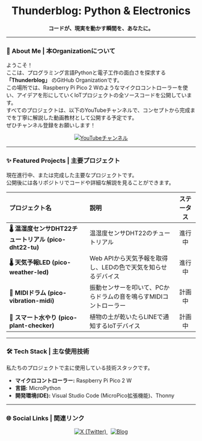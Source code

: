 <div align="center">
  <br>
  <h1>
    <b>Thunderblog: Python & Electronics</b>
  </h1>
  <p>
    <b>コードが、現実を動かす瞬間を、あなたに。</b>
  </p>
</div>

---

### 📖 About Me | 本Organizationについて

ようこそ！  
ここは、プログラミング言語Pythonと電子工作の面白さを探求する **「Thunderblog」** のGitHub Organizationです。  
この場所では、Raspberry Pi Pico 2 Wのようなマイクロコントローラーを使い、アイデアを形にしていくIoTプロジェクトの全ソースコードを公開しています。  
すべてのプロジェクトは、以下のYouTubeチャンネルで、コンセプトから完成までを丁寧に解説した動画教材として公開する予定です。  
ぜひチャンネル登録をお願いします！

<div align="center">
<a href="https://www.youtube.com/@ThunderBlogYouTube">
  <img src="https://yt3.googleusercontent.com/LSEIeNfvWziRT0OJVlqazTy4E9cM83qTG8otYVjPtzvvKmBBmwt1A3YKixaCngg795gIeF1SBSY=w1707-fcrop64=1,00005a57ffffa5a8-k-c0xffffffff-no-nd-rj" alt="YouTubeチャンネル">
</a>
</div>

---

### ✨ Featured Projects | 主要プロジェクト

現在進行中、または完成した主要なプロジェクトです。  
公開後には各リポジトリでコードや詳細な解説を見ることができます。  

| プロジェクト名                                            | 説明                                                             | ステータス |
| :-------------------------------------------------------- | :--------------------------------------------------------------- | :--------: |
| **🌡️ 温湿度センサDHT22チュートリアル (pico-dht22-tu)** | 温湿度センサDHT22のチュートリアル     |   進行中   |
| **🌡️ 天気予報LED (pico-weather-led)**                  | Web APIから天気予報を取得し、LEDの色で天気を知らせるデバイス     |   進行中   |
| **🥁 MIDIドラム (pico-vibration-midi)**                  | 振動センサーを叩いて、PCからドラムの音を鳴らすMIDIコントローラー |   計画中   |
| **🌱 スマート水やり (pico-plant-checker)**               | 植物の土が乾いたらLINEで通知するIoTデバイス                      |   計画中   |

---

### 🛠️ Tech Stack | 主な使用技術

私たちのプロジェクトで主に使用している技術スタックです。

- **マイクロコントローラー:** Raspberry Pi Pico 2 W
- **言語:** MicroPython
- **開発環境(IDE):** Visual Studio Code (MicroPico拡張機能)、Thonny

---

### 🌐 Social Links | 関連リンク

<p align="center">
  <a href="https://x.com/thunder5178">
    <img src="https://pbs.twimg.com/profile_banners/121376547/1627781558/600x200" alt="X (Twitter)">
  </a>
  &nbsp;
  <a href="https://thunderblog.org/">
    <img src="https://thunderblog.org/wp-content/uploads/2019/01/3a3ebe17350da7a11663597f2b30087f.png" alt="Blog">
  </a>
</p>